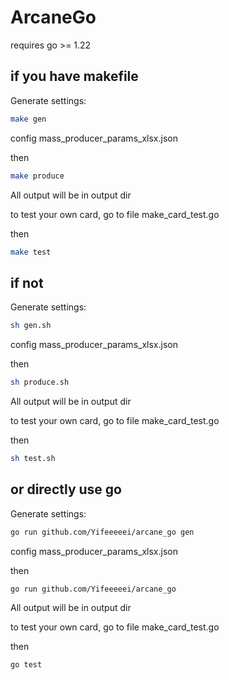 # ArcaneGo

requires go >= 1.22

## if you have makefile

Generate settings:

```bash
make gen
```

config mass_producer_params_xlsx.json

then

```bash
make produce
```

All output will be in output dir

to test your own card, go to file make_card_test.go

then

```bash
make test
```

## if not

Generate settings:

```bash
sh gen.sh
```

config mass_producer_params_xlsx.json

then

```bash
sh produce.sh
```

All output will be in output dir

to test your own card, go to file make_card_test.go

then

```bash
sh test.sh
```

## or directly use go

Generate settings:

```bash
go run github.com/Yifeeeeei/arcane_go gen
```

config mass_producer_params_xlsx.json

then

```bash
go run github.com/Yifeeeeei/arcane_go
```

All output will be in output dir

to test your own card, go to file make_card_test.go

then

```bash
go test
```

